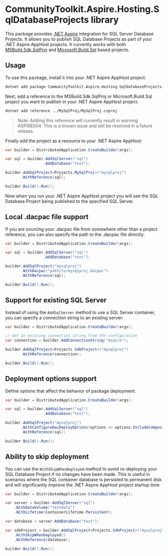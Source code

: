 # CommunityToolkit.Aspire.Hosting.SqlDatabaseProjects library
This package provides [.NET Aspire](https://learn.microsoft.com/en-us/dotnet/aspire/get-started/aspire-overview) integration for SQL Server Database Projects. It allows you to publish SQL Database Projects as part of your .NET Aspire AppHost projects. It currently works with both [MSBuild.Sdk.SqlProj](https://github.com/rr-wfm/MSBuild.Sdk.SqlProj) and [Microsoft.Build.Sql](https://github.com/microsoft/DacFx) based projects.

## Usage

To use this package, install it into your .NET Aspire AppHost project:

```bash
dotnet add package CommunityToolkit.Aspire.Hosting.SqlDatabaseProjects
```

Next, add a reference to the MSBuild.Sdk.SqlProj or Microsoft.Build.Sql project you want to publish in your .NET Aspire AppHost project:

```bash
dotnet add reference ../MySqlProj/MySqlProj.csproj
```

> Note: Adding this reference will currently result in warning ASPIRE004. This is a known issue and will be resolved in a future release.

Finally add the project as a resource to your .NET Aspire AppHost:

```csharp
var builder = DistributedApplication.CreateBuilder(args);

var sql = builder.AddSqlServer("sql")
                 .AddDatabase("test");

builder.AddSqlProject<Projects.MySqlProj>("mysqlproj")
       .WithReference(sql);

builder.Build().Run();
```

Now when you run your .NET Aspire AppHost project you will see the SQL Database Project being published to the specified SQL Server.

## Local .dacpac file support

If you are sourcing your .dacpac file from somewhere other than a project reference, you can also specify the path to the .dacpac file directly:

```csharp
var builder = DistributedApplication.CreateBuilder(args);

var sql = builder.AddSqlServer("sql")
                 .AddDatabase("test");

builder.AddSqlProject("mysqlproj")
       .WithDacpac("path/to/mysqlproj.dacpac")
       .WithReference(sql);

builder.Build().Run();
```

## Support for existing SQL Server

Instead of using the `AddSqlServer` method to use a SQL Server container, you can specify a connection string to an existing server:

```csharp
var builder = DistributedApplication.CreateBuilder(args);

// Get an existing connection string from the configuration
var connection = builder.AddConnectionString("Aspire");

builder.AddSqlProject<Projects.SdkProject>("mysqlproj")
       .WithReference(connection);

builder.Build().Run();
```

## Deployment options support

Define options that affect the behavior of package deployment.

```csharp
var builder = DistributedApplication.CreateBuilder(args);

var sql = builder.AddSqlServer("sql")
                 .AddDatabase("test");

builder.AddSqlProject("mysqlproj")
       .WithConfigureDacDeployOptions(options => options.IncludeCompositeObjects = true)
       .WithReference(sql);

builder.Build().Run();
```

## Ability to skip deployment

You can use the `WithSkipWhenDeployed` method to avoid re-deploying your SQL Database Project if no changes have been made. This is useful in scenarios where the SQL container database is persisted to permanent disk and will significantly improve the .NET Aspire AppHost project startup time.

```csharp
var builder = DistributedApplication.CreateBuilder(args);

var server = builder.AddSqlServer("sql")
    .WithDataVolume("testdata")
    .WithLifetime(ContainerLifetime.Persistent);

var database = server.AddDatabase("test");

var sdkProject = builder.AddSqlProject<Projects.SdkProject>("mysqlproj")
    .WithSkipWhenDeployed()
    .WithReference(database);

builder.Build().Run();
```
